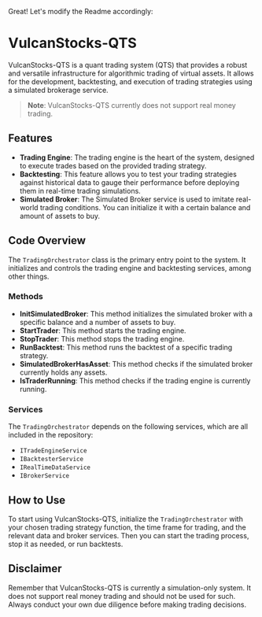 Great! Let's modify the Readme accordingly:

# VulcanStocks-QTS

VulcanStocks-QTS is a quant trading system (QTS) that provides a robust and versatile infrastructure for algorithmic trading of virtual assets. It allows for the development, backtesting, and execution of trading strategies using a simulated brokerage service.

> **Note**: VulcanStocks-QTS currently does not support real money trading.

## Features

- **Trading Engine**: The trading engine is the heart of the system, designed to execute trades based on the provided trading strategy.
- **Backtesting**: This feature allows you to test your trading strategies against historical data to gauge their performance before deploying them in real-time trading simulations.
- **Simulated Broker**: The Simulated Broker service is used to imitate real-world trading conditions. You can initialize it with a certain balance and amount of assets to buy.

## Code Overview

The `TradingOrchestrator` class is the primary entry point to the system. It initializes and controls the trading engine and backtesting services, among other things.

### Methods

- **InitSimulatedBroker**: This method initializes the simulated broker with a specific balance and a number of assets to buy.
- **StartTrader**: This method starts the trading engine.
- **StopTrader**: This method stops the trading engine.
- **RunBacktest**: This method runs the backtest of a specific trading strategy.
- **SimulatedBrokerHasAsset**: This method checks if the simulated broker currently holds any assets.
- **IsTraderRunning**: This method checks if the trading engine is currently running.

### Services

The `TradingOrchestrator` depends on the following services, which are all included in the repository:

- `ITradeEngineService`
- `IBacktesterService`
- `IRealTimeDataService`
- `IBrokerService`

## How to Use

To start using VulcanStocks-QTS, initialize the `TradingOrchestrator` with your chosen trading strategy function, the time frame for trading, and the relevant data and broker services. Then you can start the trading process, stop it as needed, or run backtests.

## Disclaimer

Remember that VulcanStocks-QTS is currently a simulation-only system. It does not support real money trading and should not be used for such. Always conduct your own due diligence before making trading decisions.

